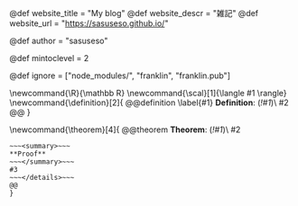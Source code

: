 <!--
Add here global page variables to use throughout your
website.
The website_* must be defined for the RSS to work
-->

@def website_title = "My blog"
@def website_descr = "雑記"
@def website_url = "https://sasuseso.github.io/"

@def author = "sasuseso"

@def mintoclevel = 2

<!--
Add here files or directories that should be ignored by Franklin, otherwise
these files might be copied and, if markdown, processed by Franklin which
you might not want. Indicate directories by ending the name with a `/`.
-->

@def ignore = ["node_modules/", "franklin", "franklin.pub"]

<!--
Add here global latex commands to use throughout your
pages. It can be math commands but does not need to be.
For instance:
* \newcommand{\phrase}{This is a long phrase to copy.}
-->

\newcommand{\R}{\mathbb R}
\newcommand{\scal}[1]{\langle #1 \rangle}
\newcommand{\definition}[2]{
@@definition
\label{#1}
**Definition**: (_!#1_)\\
#2
@@
}

\newcommand{\theorem}[4]{
@@theorem
**Theorem**: (_!#1_)\\
#2
~~~<details>~~~
~~~<summary>~~~
**Proof**
~~~</summary>~~~
#3
~~~</details>~~~
@@
}
